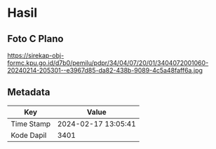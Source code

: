 # Hasil

## Foto C Plano

https://sirekap-obj-formc.kpu.go.id/d7b0/pemilu/pdpr/34/04/07/20/01/3404072001060-20240214-205301--e3967d85-da82-438b-9089-4c5a48faff6a.jpg


## Metadata

| Key        | Value               |
| ---------- | ------------------- |
| Time Stamp | 2024-02-17 13:05:41 |
| Kode Dapil | 3401                |



